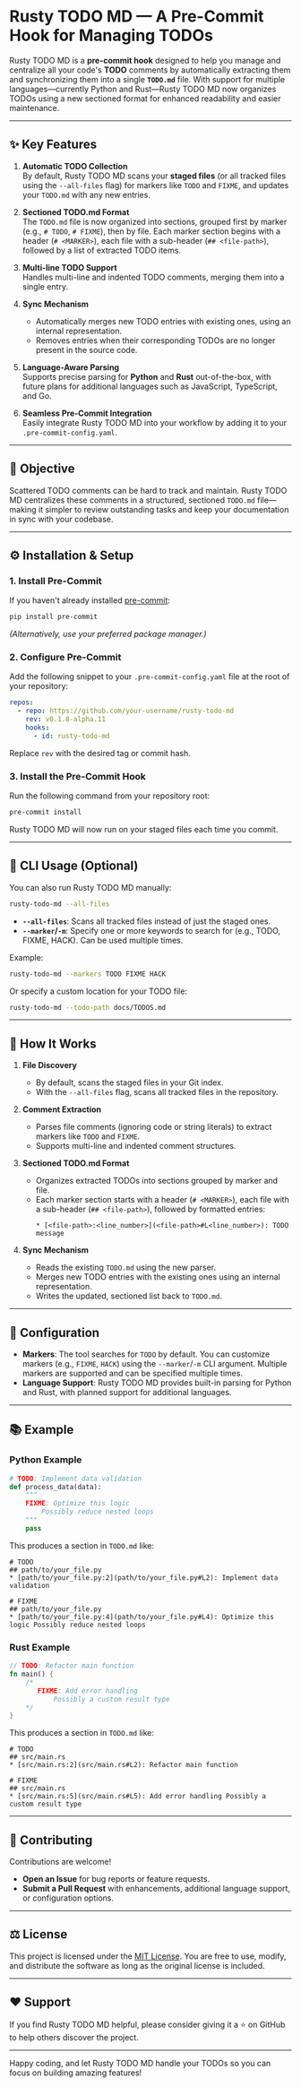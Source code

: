 # **Rusty TODO MD** — A Pre-Commit Hook for Managing TODOs

Rusty TODO MD is a **pre-commit hook** designed to help you manage and centralize all your code's **TODO** comments by automatically extracting them and synchronizing them into a single **`TODO.md`** file. With support for multiple languages—currently Python and Rust—Rusty TODO MD now organizes TODOs using a new sectioned format for enhanced readability and easier maintenance.

---

## ✨ Key Features

1. **Automatic TODO Collection**  
   By default, Rusty TODO MD scans your **staged files** (or all tracked files using the `--all-files` flag) for markers like `TODO` and `FIXME`, and updates your `TODO.md` with any new entries.

2. **Sectioned TODO.md Format**  
   The `TODO.md` file is now organized into sections, grouped first by marker (e.g., `# TODO`, `# FIXME`), then by file. Each marker section begins with a header (`# <MARKER>`), each file with a sub-header (`## <file-path>`), followed by a list of extracted TODO items.

3. **Multi-line TODO Support**  
   Handles multi-line and indented TODO comments, merging them into a single entry.

4. **Sync Mechanism**  
   - Automatically merges new TODO entries with existing ones, using an internal representation.
   - Removes entries when their corresponding TODOs are no longer present in the source code.

5. **Language-Aware Parsing**  
   Supports precise parsing for **Python** and **Rust** out-of-the-box, with future plans for additional languages such as JavaScript, TypeScript, and Go.

6. **Seamless Pre-Commit Integration**  
   Easily integrate Rusty TODO MD into your workflow by adding it to your `.pre-commit-config.yaml`.

---

## 🚀 Objective

Scattered TODO comments can be hard to track and maintain. Rusty TODO MD centralizes these comments in a structured, sectioned `TODO.md` file—making it simpler to review outstanding tasks and keep your documentation in sync with your codebase.

---

## ⚙️ Installation & Setup

### 1. Install Pre-Commit
If you haven't already installed [pre-commit](https://pre-commit.com/):
```sh
pip install pre-commit
```
*(Alternatively, use your preferred package manager.)*

### 2. Configure Pre-Commit
Add the following snippet to your `.pre-commit-config.yaml` file at the root of your repository:
```yaml
repos:
  - repo: https://github.com/your-username/rusty-todo-md
    rev: v0.1.8-alpha.11
    hooks:
      - id: rusty-todo-md
```
Replace `rev` with the desired tag or commit hash.

### 3. Install the Pre-Commit Hook
Run the following command from your repository root:
```sh
pre-commit install
```
Rusty TODO MD will now run on your staged files each time you commit.

---

## 🧩 CLI Usage (Optional)

You can also run Rusty TODO MD manually:
```sh
rusty-todo-md --all-files
```
- **`--all-files`**: Scans all tracked files instead of just the staged ones.
- **`--marker`/`-m`**: Specify one or more keywords to search for (e.g., TODO, FIXME, HACK). Can be used multiple times.

Example:
```sh
rusty-todo-md --markers TODO FIXME HACK
```

Or specify a custom location for your TODO file:
```sh
rusty-todo-md --todo-path docs/TODOS.md
```

---

## 📝 How It Works

1. **File Discovery**  
   - By default, scans the staged files in your Git index.
   - With the `--all-files` flag, scans all tracked files in the repository.

2. **Comment Extraction**  
   - Parses file comments (ignoring code or string literals) to extract markers like `TODO` and `FIXME`.
   - Supports multi-line and indented comment structures.

3. **Sectioned TODO.md Format**  
   - Organizes extracted TODOs into sections grouped by marker and file.
   - Each marker section starts with a header (`# <MARKER>`), each file with a sub-header (`## <file-path>`), followed by formatted entries:
     ```
     * [<file-path>:<line_number>](<file-path>#L<line_number>): TODO message
     ```

4. **Sync Mechanism**  
   - Reads the existing `TODO.md` using the new parser.
   - Merges new TODO entries with the existing ones using an internal representation.
   - Writes the updated, sectioned list back to `TODO.md`.

---

## 🔧 Configuration

- **Markers**: The tool searches for `TODO` by default. You can customize markers (e.g., `FIXME`, `HACK`) using the `--marker`/`-m` CLI argument. Multiple markers are supported and can be specified multiple times.
- **Language Support**: Rusty TODO MD provides built-in parsing for Python and Rust, with planned support for additional languages.

---

## 📚 Example

### Python Example
```python
# TODO: Implement data validation
def process_data(data):
    """
    FIXME: Optimize this logic
        Possibly reduce nested loops
    """
    pass
```
This produces a section in `TODO.md` like:
```
# TODO
## path/to/your_file.py
* [path/to/your_file.py:2](path/to/your_file.py#L2): Implement data validation

# FIXME
## path/to/your_file.py
* [path/to/your_file.py:4](path/to/your_file.py#L4): Optimize this logic Possibly reduce nested loops
```

### Rust Example
```rust
// TODO: Refactor main function
fn main() {
    /*
       FIXME: Add error handling
           Possibly a custom result type
    */
}
```
This produces a section in `TODO.md` like:
```
# TODO
## src/main.rs
* [src/main.rs:2](src/main.rs#L2): Refactor main function

# FIXME
## src/main.rs
* [src/main.rs:5](src/main.rs#L5): Add error handling Possibly a custom result type
```

---

## 🤝 Contributing

Contributions are welcome!  
- **Open an Issue** for bug reports or feature requests.
- **Submit a Pull Request** with enhancements, additional language support, or configuration options.

---

## ⚖️ License

This project is licensed under the [MIT License](LICENSE). You are free to use, modify, and distribute the software as long as the original license is included.

---

## ❤️ Support

If you find Rusty TODO MD helpful, please consider giving it a ⭐ on GitHub to help others discover the project.

---

Happy coding, and let Rusty TODO MD handle your TODOs so you can focus on building amazing features!
